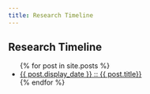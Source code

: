 ```yaml
---
title: Research Timeline
---
```


<section id="research">
  <h1>Research Timeline</h1>
  <ul class="timeline_ul">
    {% for post in site.posts %}
        <li class="timeline_card">
            <a href="{{site.url}}/{{site.github.repository_name}}{{post.url}}">
              <div class="date_other"> {{ post.display_date }} :: {{ post.title}} </div>
          </a>
       </li>
    {% endfor %}
  </ul>
</section>
